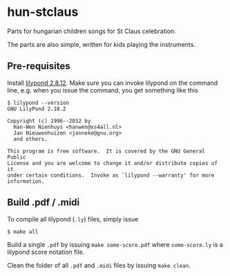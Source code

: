 # hun-stclaus
Parts for hungarian children songs for St Claus celebration.

The parts are also simple, written for kids playing the instruments.

## Pre-requisites
Install [lilypond 2.8.12](http://lilypond.org/download.html).
Make sure you can invoke lilypond on the command line, e.g.
when you issue the command, you get something like this
```
$ lilypond --version
GNU LilyPond 2.18.2

Copyright (c) 1996--2012 by
  Han-Wen Nienhuys <hanwen@xs4all.nl>
  Jan Nieuwenhuizen <janneke@gnu.org>
  and others.

This program is free software.  It is covered by the GNU General Public
License and you are welcome to change it and/or distribute copies of it
under certain conditions.  Invoke as `lilypond --warranty' for more
information.
```


## Build .pdf / .midi
To compile all lilypond (`.ly`) files, simply issue
```
$ make all
```

Build a single `.pdf` by issuing `make some-score.pdf` where `some-score.ly`
is a lilypond score notation file.

Clean the folder of all `.pdf` and `.midi` files by issuing `make clean`.
